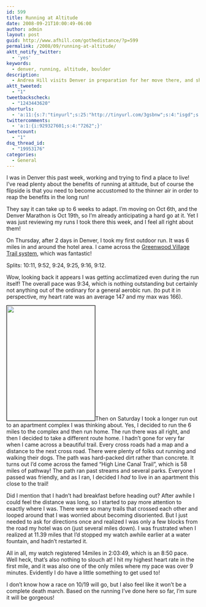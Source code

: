 ```yaml
---
id: 599
title: Running at Altitude
date: 2008-09-21T10:00:49-06:00
author: admin
layout: post
guid: http://www.afhill.com/gothedistance/?p=599
permalink: /2008/09/running-at-altitude/
aktt_notify_twitter:
  - 'yes'
keywords:
  - denver, running, altitude, boulder
description:
  - Andrea Hill visits Denver in preparation for her move there, and shares her stories of running at altitude.
aktt_tweeted:
  - "1"
tweetbackscheck:
  - "1243443620"
shorturls:
  - 'a:11:{s:7:"tinyurl";s:25:"http://tinyurl.com/3gsbnw";s:4:"isgd";s:17:"http://is.gd/ffYg";s:5:"bitly";s:20:"http://bit.ly/1W5CXt";s:5:"snipr";s:22:"http://snipr.com/9rrzy";s:5:"snurl";s:22:"http://snurl.com/9rrzy";s:7:"snipurl";s:24:"http://snipurl.com/9rrzy";s:5:"adjix";s:207:"(10 Jan 2008 temporary restriction: API requires valid partnerID or partnerEmail key in request. Contact us if this affects you.) Invalid Adjix request. API documentation @ http://web.adjix.com/AdjixAPI.html";s:4:"advu";s:203:"(10 Jan 2008 temporary restriction: API requires valid partnerID or partnerEmail key in request. Contact us if this affects you.) Invalid Adjix request. API documentation @ http://web.ad.vu/AdjixAPI.html";s:4:"zima";s:18:"http://zi.ma/6a94f";s:4:"trim";s:17:"http://tr.im/4s1k";s:9:"permalink";s:64:"http://www.afhill.com/gothedistance/2008/09/running-at-altitude/";}'
twittercomments:
  - 'a:1:{i:929327601;s:4:"7262";}'
tweetcount:
  - "1"
dsq_thread_id:
  - "19953176"
categories:
  - General
---
```

I was in Denver this past week, working and trying to find a place to live! I&#8217;ve read plenty about the benefits of running at altitude, but of course the flipside is that you need to become accustomed to the thinner air in order to reap the benefits in the long run!

They say it can take up to 6 weeks to adapt. I&#8217;m moving on Oct 6th, and the Denver Marathon is Oct 19th, so I&#8217;m already anticipating a hard go at it. Yet I was just reviewing my runs I took there this week, and I feel all right about them!

On Thursday, after 2 days in Denver, I took my first outdoor run. It was 6 miles in and around the hotel area. I came across the [Greenwood Village Trail system](http://greenwoodvillage.com/documents/Maps/2007%20Trail%20Map.pdf), which was fantastic!

Splits: 10:11, 9:52, 9:24, 9:25, 9:16, 9:12.

Wow, looking back it appears I was getting acclimatized even during the run itself! The overall pace was 9:34, which is nothing outstanding but certainly not anything out of the ordinary for a general aerobic run. (to put it in perspective, my heart rate was an average 147 and my max was 166).

[<img src="http://www.afhill.com/gothedistance/wp-content/uploads/2008/09/highlinecanalmap-230x300.jpg" style="border: 1px solid #000" alt="" title="highline canal map" width="230" height="300" class="alignright size-medium wp-image-600" />](http://www.afhill.com/gothedistance/wp-content/uploads/2008/09/highlinecanalmap.jpg)Then on Saturday I took a longer run out to an apartment complex I was thinking about. Yes, I decided to run the 6 miles to the complex and then run home. The run there was all right, and then I decided to take a different route home. I hadn&#8217;t gone for very far when I came across a beautiful trail. Every cross roads had a map and a distance to the next cross road. There were plenty of folks out running and walking their dogs. The path was hard-packed dirt rather than concrete. It turns out I&#8217;d come across the famed &#8220;High Line Canal Trail&#8221;, which is 58 miles of pathway! The path ran past streams and several parks. Everyone I passed was friendly, and as I ran, I decided I _had_ to live in an apartment this close to the trail!

Did I mention that I hadn&#8217;t had breakfast before heading out? After awhile I could feel the distance was long, so I started to pay more attention to exactly where I was. There were so many trails that crossed each other and looped around that I was worried about becoming disoriented. But I just needed to ask for directions once and realized I was only a few blocks from the road my hotel was on (just several miles down). I was frustrated when I realized at 11.39 miles that I&#8217;d stopped my watch awhile earlier at a water fountain, and hadn&#8217;t restarted it. 

All in all, my watch registered 14miles in 2:03:49, which is an 8:50 pace. Well heck, that&#8217;s also nothing to slouch at! I hit my highest heart rate in the first mile, and it was also one of the only miles where my pace was over 9 minutes. Evidently I do have a little something to get used to!

I don&#8217;t know how a race on 10/19 will go, but I also feel like it won&#8217;t be a complete death march. Based on the running I&#8217;ve done here so far, I&#8217;m sure it will be gorgeous!